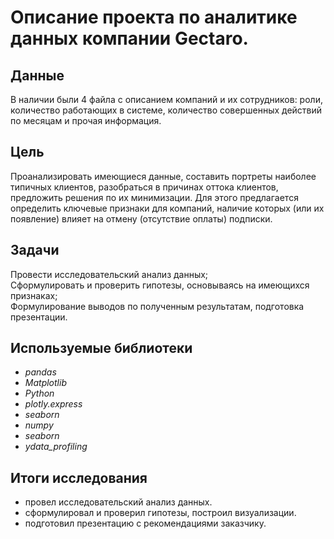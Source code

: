 # Описание проекта по аналитике данных компании Gectaro.


## Данные

В наличии были 4 файла с описанием компаний и их сотрудников: роли, количество работающих в системе, количество совершенных действий по месяцам и прочая информация.

## Цель

Проанализировать имеющиеся данные, составить портреты наиболее типичных клиентов, разобраться в причинах оттока клиентов, предложить решения по их минимизации. Для этого предлагается определить ключевые признаки для компаний, наличие которых (или их появление) влияет на отмену (отсутствие оплаты) подписки.

## Задачи

Провести исследовательский анализ данных;  
Сформулировать и проверить гипотезы, основываясь на имеющихся признаках;  
Формулирование выводов по полученным результатам, подготовка презентации.

## Используемые библиотеки
* *pandas*
* *Matplotlib*
* *Python*
* *plotly.express*
* *seaborn*
* *numpy*
* *seaborn*
* *ydata_profiling*

## Итоги исследования

* провел исследовательский анализ данных. 
* сформулировал и проверил гипотезы, построил визуализации.
* подготовил презентацию с рекомендациями заказчику.
